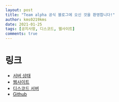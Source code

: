 ```yaml
---
layout: post
title: "Team alpha 공식 블로그에 오신 것을 환영합니다!"
author: kms0219kms
date: 2021-01-25
tags: [공지사항, 디스코드, 웹사이트]
comments: true
---
```


# 링크
+ [서버 상태](https://status.alphakr.xyz/)
+ [웹사이트](http://alphakr.xyz/)
+ [디스코드 서버](https://discord.io/teamalpha)
+ [Github](https://github.com/organizations/team-alpha-kr)
